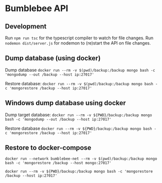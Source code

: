 # Bumblebee API

## Development

Run `npm run tsc` for the typescript compiler to watch for file changes.
Run `nodemon dist/server.js` for nodemon to (re)start the API on file changes.



## Dump database (using docker)

Dump database
`docker run --rm -v $(pwd)/backup:/backup mongo bash -c 'mongodump --out /backup --host ip:27017'`

Restore database:
`docker run --rm -v $(pwd)/backup:/backup mongo bash -c 'mongorestore /backup --host ip:27017'`


## Windows dump database using docker

Dump target database:
`docker run --rm -v ${PWD}/backup:/backup mongo bash -c 'mongodump --out /backup --host ip:27017'`


Restore database
`docker run --rm -v ${PWD}/backup:/backup mongo bash -c 'mongorestore /backup --host ip:27017'`


## Restore to docker-compose

`docker run --network bumblebee-net --rm -v $(pwd)/backup:/backup mongo bash -c 'mongorestore /backup --host mongo:27017'`

`docker run --rm -v ${PWD}/backup:/backup mongo bash -c 'mongorestore /backup --host ip:27017'`